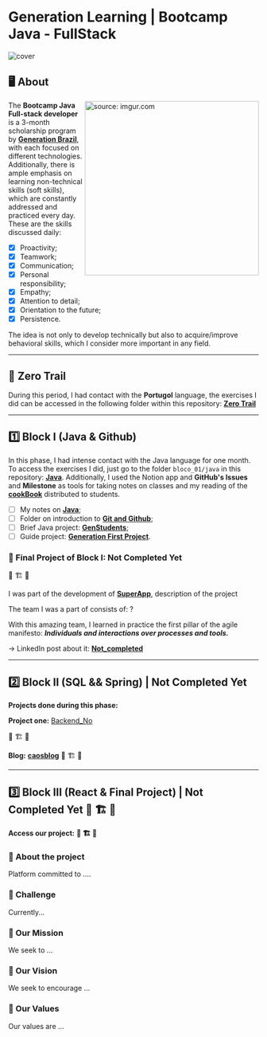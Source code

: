 # Generation Learning | Bootcamp Java - FullStack

![cover](https://github.com/caoslourenco/Generation_Bootcamp_Java/assets/18141491/f3b760c0-9e90-464f-905a-41520b9eacc8)
 

## 🖥️ About
 
  
<img align="right" src="https://github.com/caoslourenco/Generation_Bootcamp_Java/assets/18141491/bffbd4ac-38a7-41f8-ab84-b13bb1716f2d" title="source: imgur.com" width="350px" />


The **Bootcamp Java Full-stack developer** is a 3-month scholarship program by [**Generation Brazil**](https://brazil.generation.org/), with each focused on different technologies. Additionally, there is ample emphasis on learning non-technical skills (soft skills), which are constantly addressed and practiced every day. These are the skills discussed daily:

- [x] Proactivity;
- [x] Teamwork;
- [x] Communication;
- [x] Personal responsibility;
- [x] Empathy;
- [x] Attention to detail;
- [x] Orientation to the future;
- [x] Persistence.

The idea is not only to develop technically but also to acquire/improve behavioral skills, which I consider more important in any field.

***

## 🔰 Zero Trail
During this period, I had contact with the **Portugol** language, the exercises I did can be accessed in the following folder within this repository:
[**Zero Trail**](https://github.com/generationBrazil-bootcamp/tree/main/trilha_zero)


***

## 1️⃣ Block I (Java & Github)
 
In this phase, I had intense contact with the Java language for one month. To access the exercises I did, just go to the folder `bloco_01/java` in this repository:
[**Java**](https://github.com/generationBrazil-bootcamp/tree/main/bloco_01).
Additionally, I used the Notion app and **GitHub's Issues** and **Milestone** as tools for taking notes on classes and my reading of the [**cookBook**](https://github.com/rafaelq80/cookbook_java) distributed to students.
- [ ] My notes on [**Java**](https://github.com/generationBrazil-bootcamp/milestone/2?closed=1);
- [ ] Folder on introduction to [**Git and Github**](https://github.com/generationBrazil-bootcamp/tree/main/bloco_01/aulagit);
- [ ] Brief Java project: [**GenStudents**](https://github.com/generation-bootcamp/tree/main/bloco_01/java/GeStudents);
- [ ] Guide project: [**Generation First Project**](https://github.com/ContaBancaria).

### 🚧 Final Project of Block I: Not Completed Yet

🚧 🏗️ 🚧

I was part of the development of [**SuperApp**](https://github.com/SuperEats65/tree/main), description of the project

The team I was a part of consists of: ?

With this amazing team, I learned in practice the first pillar of the agile manifesto: **_Individuals and interactions over processes and tools._**

→ LinkedIn post about it: [**Not_completed**](https://www.linkedin.com/camilla-lourenco)

***

## 2️⃣ Block II (SQL && Spring) | Not Completed Yet

**Projects done during this phase:**

**Project one:** [Backend_No](https://github.com/Backend_gameStore)

🚧 🏗️ 🚧

**Blog:** **[caosblog](https://blog-pessoal--sandy.vercel.app/login)**
🚧 🏗️ 🚧

***

## 3️⃣ Block III (React & Final Project) | Not Completed Yet 🚧 🏗️ 🚧
 

**Access our project:** **🚧 🏗️ 🚧**


### 🌱 About the project
Platform committed to ....

### 🚀 Challenge
Currently...

### 🎯 Our Mission
We seek to ...

### 💪 Our Vision
 We seek to encourage ...

### 📜 Our Values
Our values ​​are ...
